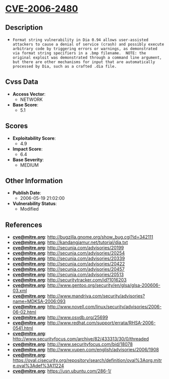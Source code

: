 
# [CVE-2006-2480](https://cve.mitre.org/cgi-bin/cvename.cgi?name=CVE-2006-2480)

## Description

- `Format string vulnerability in Dia 0.94 allows user-assisted attackers to cause a denial of service (crash) and possibly execute arbitrary code by triggering errors or warnings, as demonstrated via format string specifiers in a .bmp filename.  NOTE: the original exploit was demonstrated through a command line argument, but there are other mechanisms for input that are automatically processed by Dia, such as a crafted .dia file.`

## Cvss Data

- **Access Vector**:
  - NETWORK
- **Base Score**:
  - 5.1

## Scores

- **Exploitability Score**:
  - 4.9
- **Impact Score**:
  - 6.4
- **Base Severity**:
  - MEDIUM

## Other Information

- **Publish Date**:
  - 2006-05-19 21:02:00
- **Vulnerability Status**:
  - Modified

## References

- **cve@mitre.org**: http://bugzilla.gnome.org/show_bug.cgi?id=342111
- **cve@mitre.org**: http://kandangjamur.net/tutorial/dia.txt
- **cve@mitre.org**: http://secunia.com/advisories/20199
- **cve@mitre.org**: http://secunia.com/advisories/20254
- **cve@mitre.org**: http://secunia.com/advisories/20339
- **cve@mitre.org**: http://secunia.com/advisories/20422
- **cve@mitre.org**: http://secunia.com/advisories/20457
- **cve@mitre.org**: http://secunia.com/advisories/20513
- **cve@mitre.org**: http://securitytracker.com/id?1016203
- **cve@mitre.org**: http://www.gentoo.org/security/en/glsa/glsa-200606-03.xml
- **cve@mitre.org**: http://www.mandriva.com/security/advisories?name=MDKSA-2006:093
- **cve@mitre.org**: http://www.novell.com/linux/security/advisories/2006-06-02.html
- **cve@mitre.org**: http://www.osvdb.org/25699
- **cve@mitre.org**: http://www.redhat.com/support/errata/RHSA-2006-0541.html
- **cve@mitre.org**: http://www.securityfocus.com/archive/82/433313/30/0/threaded
- **cve@mitre.org**: http://www.securityfocus.com/bid/18078
- **cve@mitre.org**: http://www.vupen.com/english/advisories/2006/1908
- **cve@mitre.org**: https://oval.cisecurity.org/repository/search/definition/oval%3Aorg.mitre.oval%3Adef%3A11224
- **cve@mitre.org**: https://usn.ubuntu.com/286-1/

